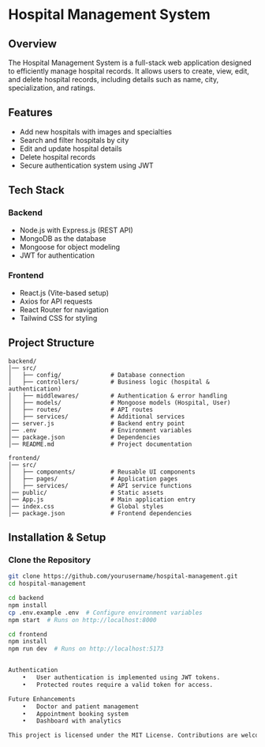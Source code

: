 # Hospital Management System

## Overview
The Hospital Management System is a full-stack web application designed to efficiently manage hospital records. It allows users to create, view, edit, and delete hospital records, including details such as name, city, specialization, and ratings.

## Features
- Add new hospitals with images and specialties  
- Search and filter hospitals by city  
- Edit and update hospital details  
- Delete hospital records  
- Secure authentication system using JWT  

## Tech Stack

### Backend
- Node.js with Express.js (REST API)  
- MongoDB as the database  
- Mongoose for object modeling  
- JWT for authentication  

### Frontend
- React.js (Vite-based setup)  
- Axios for API requests  
- React Router for navigation  
- Tailwind CSS for styling  

## Project Structure
```
backend/
│── src/
│   ├── config/              # Database connection
│   ├── controllers/         # Business logic (hospital & authentication)
│   ├── middlewares/         # Authentication & error handling
│   ├── models/              # Mongoose models (Hospital, User)
│   ├── routes/              # API routes
│   ├── services/            # Additional services
│── server.js                # Backend entry point
│── .env                     # Environment variables
│── package.json             # Dependencies
│── README.md                # Project documentation

frontend/
│── src/
│   ├── components/          # Reusable UI components
│   ├── pages/               # Application pages
│   ├── services/            # API service functions
│── public/                  # Static assets
│── App.js                   # Main application entry
│── index.css                # Global styles
│── package.json             # Frontend dependencies

```

## Installation & Setup

### Clone the Repository
```sh
git clone https://github.com/yourusername/hospital-management.git
cd hospital-management

cd backend
npm install
cp .env.example .env  # Configure environment variables
npm start  # Runs on http://localhost:8000

cd frontend
npm install
npm run dev  # Runs on http://localhost:5173


Authentication
	•	User authentication is implemented using JWT tokens.
	•	Protected routes require a valid token for access.

Future Enhancements
	•	Doctor and patient management
	•	Appointment booking system
	•	Dashboard with analytics

This project is licensed under the MIT License. Contributions are welcome.
